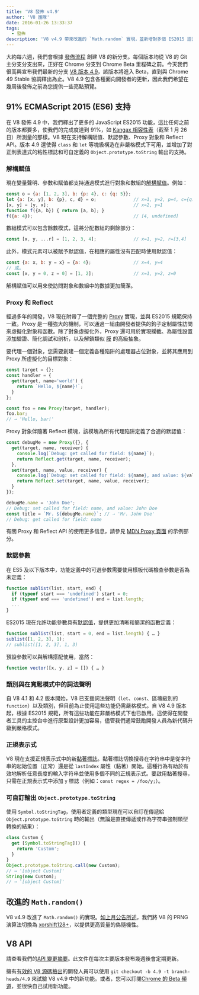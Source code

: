 ```yaml
---
title: 'V8 發佈 v4.9'
author: 'V8 團隊'
date: 2016-01-26 13:33:37
tags:
  - 發佈
description: 'V8 v4.9 帶來改進的 `Math.random` 實現，並新增對多個 ES2015 語言功能的支持。'
---
```

大約每六週，我們會根據 [發佈流程](/docs/release-process) 創建 V8 的新分支。每個版本均從 V8 的 Git 主分支分支出來，正好在 Chrome 分支到 Chrome Beta 里程碑之前。今天我們很高興宣布我們最新的分支 [V8 版本 4.9](https://chromium.googlesource.com/v8/v8.git/+log/branch-heads/4.9)，該版本將進入 Beta，直到與 Chrome 49 Stable 協調釋出為止。V8 4.9 包含各種面向開發者的更新，因此我們希望在幾周後發佈之前為您提供一些亮點預覽。

<!--truncate-->
## 91% ECMAScript 2015 (ES6) 支持

在 V8 發佈 4.9 中，我們釋出了更多的 JavaScript ES2015 功能，這比任何之前的版本都要多，使我們的完成度達到 91%，如 [Kangax 相容性表](https://kangax.github.io/compat-table/es6/)（截至 1 月 26 日）所測量的那樣。V8 現在支持解構賦值、默認參數、Proxy 對象和 Reflect API。版本 4.9 還使得 `class` 和 `let` 等塊級構造在非嚴格模式下可用，並增加了對正則表達式的粘性標誌和可自定義的 `Object.prototype.toString` 輸出的支持。

### 解構賦值

現在變量聲明、參數和賦值都支持通過模式進行對象和數組的[解構賦值](https://developer.mozilla.org/en-US/docs/Web/JavaScript/Reference/Operators/Destructuring_assignment)。例如：

```js
const o = {a: [1, 2, 3], b: {p: 4}, c: {q: 5}};
let {a: [x, y], b: {p}, c, d} = o;              // x=1, y=2, p=4, c={q: 5}
[x, y] = [y, x];                                // x=2, y=1
function f({a, b}) { return [a, b]; }
f({a: 4});                                      // [4, undefined]
```

數組模式可以包含餘數模式，這將分配數組的剩餘部分：

```js
const [x, y, ...r] = [1, 2, 3, 4];              // x=1, y=2, r=[3,4]
```

此外，模式元素可以被賦予默認值，在相應的屬性沒有匹配時使用默認值：

```js
const {a: x, b: y = x} = {a: 4};                // x=4, y=4
// 或…
const [x, y = 0, z = 0] = [1, 2];               // x=1, y=2, z=0
```

解構賦值可以用來使訪問對象和數組中的數據更加簡潔。

### Proxy 和 Reflect

經過多年的開發，V8 現在附帶了一個完整的 [Proxy](https://developer.mozilla.org/en-US/docs/Web/JavaScript/Reference/Global_Objects/Proxy) 實現，並與 ES2015 規範保持一致。Proxy 是一種強大的機制，可以通過一組由開發者提供的鉤子定制屬性訪問來虛擬化對象和函數。除了對象虛擬化外，Proxy 還可用於實現攔截、為屬性設置添加驗證、簡化調試和剖析，以及解鎖類似 [膜](http://tvcutsem.github.io/js-membranes/) 的高級抽象。

要代理一個對象，您需要創建一個定義各種陷阱的處理器占位對象，並將其應用到 Proxy 所虛擬化的目標對象：

```js
const target = {};
const handler = {
  get(target, name='world') {
    return `Hello, ${name}!`;
  }
};

const foo = new Proxy(target, handler);
foo.bar;
// → 'Hello, bar!'
```

Proxy 對象伴隨著 Reflect 模塊，該模塊為所有代理陷阱定義了合適的默認值：

```js
const debugMe = new Proxy({}, {
  get(target, name, receiver) {
    console.log(`Debug: get called for field: ${name}`);
    return Reflect.get(target, name, receiver);
  },
  set(target, name, value, receiver) {
    console.log(`Debug: set called for field: ${name}, and value: ${value}`);
    return Reflect.set(target, name, value, receiver);
  }
});

debugMe.name = 'John Doe';
// Debug: set called for field: name, and value: John Doe
const title = `Mr. ${debugMe.name}`; // → 'Mr. John Doe'
// Debug: get called for field: name
```

有關 Proxy 和 Reflect API 的使用更多信息，請參見 [MDN Proxy 頁面](https://developer.mozilla.org/en-US/docs/Web/JavaScript/Reference/Global_Objects/Proxy#Examples) 的示例部分。

### 默認參數

在 ES5 及以下版本中，功能定義中的可選參數需要使用樣板代碼檢查參數是否為未定義：

```js
function sublist(list, start, end) {
  if (typeof start === 'undefined') start = 0;
  if (typeof end === 'undefined') end = list.length;
  ...
}
```

ES2015 現在允許功能參數具有[默認值](https://developer.mozilla.org/en-US/docs/Web/JavaScript/Reference/Functions/Default_parameters)，提供更加清晰和簡潔的函數定義：

```js
function sublist(list, start = 0, end = list.length) { … }
sublist([1, 2, 3], 1);
// sublist([1, 2, 3], 1, 3)
```

預設參數可以與解構搭配使用，當然：

```js
function vector([x, y, z] = []) { … }
```

### 類別與在寬鬆模式中的詞法聲明

自 V8 4.1 和 4.2 版本開始，V8 已支援詞法聲明（`let`、`const`、區塊級別的 `function`）以及類別，但目前為止使用這些功能仍需嚴格模式。自 V8 4.9 版本起，根據 ES2015 規範，所有這些功能在非嚴格模式下也已啟用。這使得在開發者工具的主控台中進行原型設計更加容易，儘管我們通常鼓勵開發人員為新代碼升級到嚴格模式。

### 正規表示式

V8 現在支援正規表示式中的新[黏著標誌](https://developer.mozilla.org/en-US/docs/Web/JavaScript/Reference/Global_Objects/RegExp/sticky)。黏著標誌切換搜尋在字符串中是從字符串的起始位置（正常）還是從 `lastIndex` 屬性（黏著）開始。這種行為有助於有效地解析任意長度的輸入字符串並使用多個不同的正規表示式。要啟用黏著搜尋，只需在正規表示式中添加 `y` 標誌（例如：`const regex = /foo/y;`）。

### 可自訂輸出 `Object.prototype.toString`

使用 `Symbol.toStringTag`，使用者定義的類型現在可以自訂在傳遞給 `Object.prototype.toString` 時的輸出（無論是直接傳遞或作為字符串強制類型轉換的結果）：

```js
class Custom {
  get [Symbol.toStringTag]() {
    return 'Custom';
  }
}
Object.prototype.toString.call(new Custom);
// → '[object Custom]'
String(new Custom);
// → '[object Custom]'
```

## 改進的 `Math.random()`

V8 v4.9 改進了 `Math.random()` 的實現。[如上月公告所述](/blog/math-random)，我們將 V8 的 PRNG 演算法切換為 [xorshift128+](http://vigna.di.unimi.it/ftp/papers/xorshiftplus.pdf)，以提供更高質量的偽隨機性。

## V8 API

請查看我們的[API 變更摘要](https://docs.google.com/document/d/1g8JFi8T_oAE_7uAri7Njtig7fKaPDfotU6huOa1alds/edit)。此文件在每次主要版本發布幾週後會定期更新。

擁有[有效的 V8 源碼檢出](https://v8.dev/docs/source-code#using-git)的開發人員可以使用 `git checkout -b 4.9 -t branch-heads/4.9` 來試驗 V8 v4.9 中的新功能。或者，您可以訂閱[Chrome 的 Beta 頻道](https://www.google.com/chrome/browser/beta.html)，並很快自己試用新功能。

